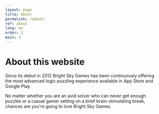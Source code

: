 ```yaml
---
layout: page
title: About
permalink: /about/
ref: about
lang: en
order: 2
main: 1
---
```


# About this website

Since its debut in 2012 Bright Sky Games has been continuously offering the most advanced logic puzzling experience available in App Store and Google Play.

No matter whether you are an avid solver who can never get enough puzzles or a casual gamer setting on a brief brain-stimulating break, chances are you're going to love Bright Sky Games.